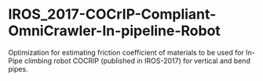 # IROS_2017-COCrIP-Compliant-OmniCrawler-In-pipeline-Robot
Optimization for estimating friction coefficient of materials to be used for In-Pipe climbing robot COCRIP (published in IROS-2017) for vertical and bend pipes.
